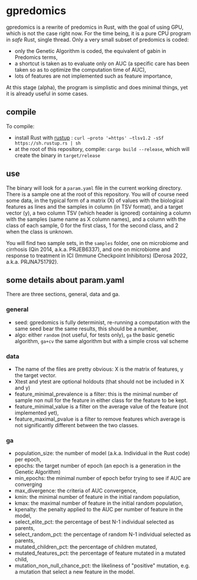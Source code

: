 # gpredomics

gpredomics is a rewrite of predomics in Rust, with the goal of using GPU, which is not the case right now. For the time being, it is a pure CPU program in _safe_ Rust, single thread. Only a very small subset of predomics is coded:

- only the Genetic Algorithm is coded, the equivalent of gabin in Predomics terms,
- a shortcut is taken as to evaluate only on AUC (a specific care has been taken so as to optimize the computation time of AUC),
- lots of features are not implemented such as feature importance,

At this stage (alpha), the program is simplistic and does minimal things, yet it is already useful in some cases.

## compile

To compile:

- install Rust with [rustup](https://rustup.rs) : `curl –proto '=https' –tlsv1.2 -sSf https://sh.rustup.rs | sh`
- at the root of this repository, compile: `cargo build --release`, which will create the binary in `target/release`


## use

The binary will look for a `param.yaml` file in the current working directory. There is a sample one at the root of this repository. You will of course need some data, in the typical form of a matrix (X) of values with the biological features as lines and the samples in column (in TSV format), and a target vector (y), a two column TSV (which header is ignored) containing a column with the samples (same name as X column names), and a column with the class of each sample, 0 for the first class, 1 for the second class, and 2 when the class is unknown.

You will find two sample sets, in the `samples` folder, one on microbiome and cirrhosis (Qin 2014, a.k.a. PRJEB6337), and one on microbiome and response to treatment in ICI (Immune Checkpoint Inhibitors) (Derosa 2022, a.k.a. PRJNA751792).

## some details about param.yaml

There are three sections, general, data and ga.

### general

- seed: gpredomics is fully determinist, re-running a computation with the same seed bear the same results, this should be a number,
- algo: either `random` (not useful, for tests only), `ga` the basic genetic algorithm, `ga+cv` the same algorithm but with a simple cross val scheme

### data

- The name of the files are pretty obvious: X is the matrix of features, y the target vector.
- Xtest and ytest are optional holdouts (that should not be included in X and y)
- feature_minimal_prevalence is a filter: this is the minimal number of sample non null for the feature in either class for the feature to be kept.
- feature_minimal_value is a filter on the average value of the feature (not implemented yet),
- feature_maximal_pvalue is a filter to remove features which average is not significantly different between the two classes.

### ga

- population_size: the number of model (a.k.a. Individual in the Rust code) per epoch,
- epochs: the target number of epoch (an epoch is a generation in the Genetic Algorithm)
- min_epochs: the minimal number of epoch befor trying to see if AUC are converging
- max_divergence: the criteria of AUC convergence,
- kmin: the minimal number of feature in the initial random population,
- kmax: the maximal number of feature in the initial random population,
- kpenalty: the penalty applied to the AUC per number of feature in the model,
- select_elite_pct: the percentage of best N-1 individual selected as parents,
- select_random_pct: the percentage of random N-1 individual selected as parents,
- mutated_children_pct: the percentage of children mutated,
- mutated_features_pct: the percentage of feature mutated in a mutated child,
- mutation_non_null_chance_pct: the likeliness of "positive" mutation, e.g. a mutation that select a new feature in the model.

